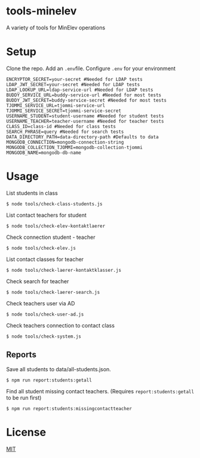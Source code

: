 # tools-minelev

A variety of tools for MinElev operations

# Setup

Clone the repo.
Add an `.env`file.
Configure `.env` for your environment

```
ENCRYPTOR_SECRET=your-secret #Needed for LDAP tests
LDAP_JWT_SECRET=your-secret #Needed for LDAP tests
LDAP_LOOKUP_URL=ldap-service-url #Needed for LDAP tests
BUDDY_SERVICE_URL=buddy-service-url #Needed for most tests
BUDDY_JWT_SECRET=buddy-service-secret #Needed for most tests
TJOMMI_SERVICE_URL=tjommi-service-url
TJOMMI_SERVICE_SECRET=tjommi-service-secret
USERNAME_STUDENT=student-username #Needed for student tests
USERNAME_TEACHER=teacher-username #Needed for teacher tests
CLASS_ID=class-id #Needed for class tests
SEARCH_PHRASE=query #Needed for search tests
DATA_DIRECTORY_PATH=data-directory-path #Defaults to data
MONGODB_CONNECTION=mongodb-connection-string
MONGODB_COLLECTION_TJOMMI=mongodb-collection-tjommi
MONGODB_NAME=mongodb-db-name
```

# Usage

List students in class

```
$ node tools/check-class-students.js
```

List contact teachers for student

```
$ node tools/check-elev-kontaktlaerer
```

Check connection student - teacher

```
$ node tools/check-elev.js
```

List contact classes for teacher

```
$ node tools/check-laerer-kontaktklasser.js
```

Check search for teacher

```
$ node tools/check-laerer-search.js
```

Check teachers user via AD

```
$ node tools/check-user-ad.js
```

Check teachers connection to contact class

```
$ node tools/check-system.js
```

## Reports

Save all students to data/all-students.json.

```
$ npm run report:students:getall
```

Find all student missing contact teachers. (Requires `report:students:getall` to be run first)

```
$ npm run report:students:missingcontactteacher
```

# License

[MIT](License)
